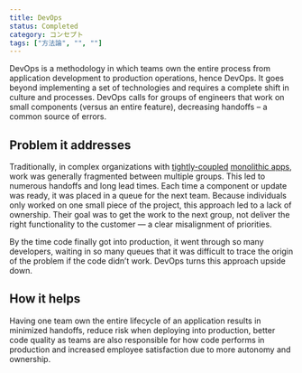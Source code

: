 ```yaml
---
title: DevOps
status: Completed
category: コンセプト
tags: ["方法論", "", ""]
---
```


DevOps is a methodology in which teams own the entire process from application development to production operations, hence DevOps.
It goes beyond implementing a set of technologies and requires a complete shift in culture and processes.
DevOps calls for groups of engineers that work on small components (versus an entire feature), decreasing handoffs – a common source of errors.

## Problem it addresses

Traditionally, in complex organizations with [tightly-coupled](/tightly-coupled-architectures/) [monolithic apps](/monolithic-apps/),
work was generally fragmented between multiple groups.
This led to numerous handoffs and long lead times.
Each time a component or update was ready, it was placed in a queue for the next team.
Because individuals only worked on one small piece of the project, this approach led to a lack of ownership.
Their goal was to get the work to the next group, not deliver the right functionality to the customer
— a clear misalignment of priorities.

By the time code finally got into production, it went through so many developers,
waiting in so many queues that it was difficult to trace the origin of the problem if the code didn’t work.
DevOps turns this approach upside down.

## How it helps

Having one team own the entire lifecycle of an application results in
minimized handoffs, reduce risk when deploying into production, better code quality
as teams are also responsible for how code performs in production
and increased employee satisfaction due to more autonomy and ownership.
